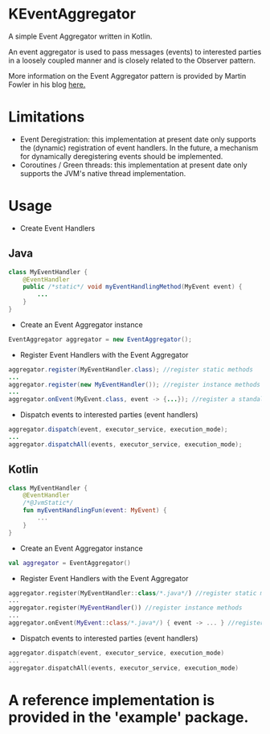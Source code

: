 # KEventAggregator
A simple Event Aggregator written in Kotlin.

An event aggregator is used to pass messages (events) to interested parties in a loosely coupled manner and is closely related to the Observer pattern.

More information on the Event Aggregator pattern is provided by Martin Fowler in his blog [here.](https://martinfowler.com/eaaDev/EventAggregator.html)

# Limitations
- Event Deregistration: this implementation at present date only supports the (dynamic) registration of event handlers. In the future, a mechanism for dynamically deregistering events should be implemented.
- Coroutines / Green threads: this implementation at present date only supports the JVM's native thread implementation. 

# Usage
- Create Event Handlers
## Java
```Java
class MyEventHandler {
    @EventHandler
    public /*static*/ void myEventHandlingMethod(MyEvent event) {
        ...
    }
}
```

- Create an Event Aggregator instance
```Java
EventAggregator aggregator = new EventAggregator();
```

- Register Event Handlers with the Event Aggregator
```Java
aggregator.register(MyEventHandler.class); //register static methods
...
aggregator.register(new MyEventHandler()); //register instance methods
...
aggregator.onEvent(MyEvent.class, event -> {...}); //register a standalone event handler 
```

- Dispatch events to interested parties (event handlers)
```Java
aggregator.dispatch(event, executor_service, execution_mode);
...
aggregator.dispatchAll(events, executor_service, execution_mode);
```

## Kotlin
```Kotlin
class MyEventHandler {
    @EventHandler
    /*@JvmStatic*/
    fun myEventHandlingFun(event: MyEvent) {
        ...
    }
}
```

- Create an Event Aggregator instance
```Kotlin
val aggregator = EventAggregator()
```

- Register Event Handlers with the Event Aggregator
```Kotlin
aggregator.register(MyEventHandler::class/*.java*/) //register static methods
...
aggregator.register(MyEventHandler()) //register instance methods
...
aggregator.onEvent(MyEvent::class/*.java*/) { event -> ... } //register a standalone event handler 
```

- Dispatch events to interested parties (event handlers)
```Kotlin
aggregator.dispatch(event, executor_service, execution_mode)
...
aggregator.dispatchAll(events, executor_service, execution_mode)
```

# A reference implementation is provided in the 'example' package.
